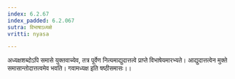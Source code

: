 ```yaml
---
index: 6.2.67
index_padded: 6.2.067
sutra: विभाषाऽध्यक्षे
vritti: nyasa

---
```

अध्यक्षशब्दोऽपि समासे युक्तवाच्येव, तत्र पूर्वेण नित्यमाद्युदात्तत्वे प्राप्ते विभाषेयमारभ्यते। आद्युदात्तत्वेन मुक्ते समासान्तोदात्तत्वमेव भवति। गवामध्यक्ष इति षष्ठीसमासः।।